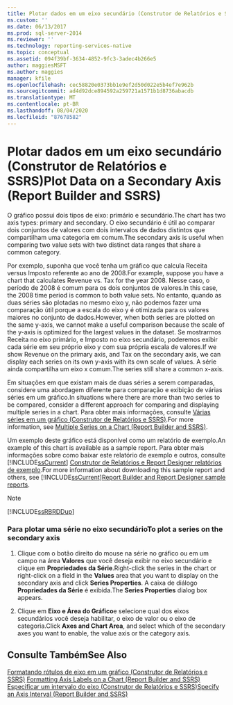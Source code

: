 ```yaml
---
title: Plotar dados em um eixo secundário (Construtor de Relatórios e SSRS) | Microsoft Docs
ms.custom: ''
ms.date: 06/13/2017
ms.prod: sql-server-2014
ms.reviewer: ''
ms.technology: reporting-services-native
ms.topic: conceptual
ms.assetid: 094f39bf-3634-4852-9fc3-3adec4b266e5
author: maggiesMSFT
ms.author: maggies
manager: kfile
ms.openlocfilehash: cec58820e0373bb1e9ef2d50d022e5b4ef7e962b
ms.sourcegitcommit: ad4d92dce894592a259721a1571b1d8736abacdb
ms.translationtype: MT
ms.contentlocale: pt-BR
ms.lasthandoff: 08/04/2020
ms.locfileid: "87678582"
---
```

# <a name="plot-data-on-a-secondary-axis-report-builder-and-ssrs"></a><span data-ttu-id="3f8c3-102">Plotar dados em um eixo secundário (Construtor de Relatórios e SSRS)</span><span class="sxs-lookup"><span data-stu-id="3f8c3-102">Plot Data on a Secondary Axis (Report Builder and SSRS)</span></span>
  <span data-ttu-id="3f8c3-103">O gráfico possui dois tipos de eixo: primário e secundário.</span><span class="sxs-lookup"><span data-stu-id="3f8c3-103">The chart has two axis types: primary and secondary.</span></span> <span data-ttu-id="3f8c3-104">O eixo secundário é útil ao comparar dois conjuntos de valores com dois intervalos de dados distintos que compartilham uma categoria em comum.</span><span class="sxs-lookup"><span data-stu-id="3f8c3-104">The secondary axis is useful when comparing two value sets with two distinct data ranges that share a common category.</span></span>  
  
 <span data-ttu-id="3f8c3-105">Por exemplo, suponha que você tenha um gráfico que calcula Receita versus Imposto referente ao ano de 2008.</span><span class="sxs-lookup"><span data-stu-id="3f8c3-105">For example, suppose you have a chart that calculates Revenue vs. Tax for the year 2008.</span></span> <span data-ttu-id="3f8c3-106">Nesse caso, o período de 2008 é comum para os dois conjuntos de valores.</span><span class="sxs-lookup"><span data-stu-id="3f8c3-106">In this case, the 2008 time period is common to both value sets.</span></span> <span data-ttu-id="3f8c3-107">No entanto, quando as duas séries são plotadas no mesmo eixo y, não podemos fazer uma comparação útil porque a escala do eixo y é otimizada para os valores maiores no conjunto de dados.</span><span class="sxs-lookup"><span data-stu-id="3f8c3-107">However, when both series are plotted on the same y-axis, we cannot make a useful comparison because the scale of the y-axis is optimized for the largest values in the dataset.</span></span> <span data-ttu-id="3f8c3-108">Se mostrarmos Receita no eixo primário, e Imposto no eixo secundário, poderemos exibir cada série em seu próprio eixo y com sua própria escala de valores.</span><span class="sxs-lookup"><span data-stu-id="3f8c3-108">If we show Revenue on the primary axis, and Tax on the secondary axis, we can display each series on its own y-axis with its own scale of values.</span></span> <span data-ttu-id="3f8c3-109">A série ainda compartilha um eixo x comum.</span><span class="sxs-lookup"><span data-stu-id="3f8c3-109">The series still share a common x-axis.</span></span>  
  
 <span data-ttu-id="3f8c3-110">Em situações em que existam mais de duas séries a serem comparadas, considere uma abordagem diferente para comparação e exibição de várias séries em um gráfico.</span><span class="sxs-lookup"><span data-stu-id="3f8c3-110">In situations where there are more than two series to be compared, consider a different approach for comparing and displaying multiple series in a chart.</span></span> <span data-ttu-id="3f8c3-111">Para obter mais informações, consulte [Várias séries em um gráfico &#40;Construtor de Relatórios e SSRS&#41;](multiple-series-on-a-chart-report-builder-and-ssrs.md).</span><span class="sxs-lookup"><span data-stu-id="3f8c3-111">For more information, see [Multiple Series on a Chart &#40;Report Builder and SSRS&#41;](multiple-series-on-a-chart-report-builder-and-ssrs.md).</span></span>  
  
 <span data-ttu-id="3f8c3-112">Um exemplo deste gráfico está disponível como um relatório de exemplo.</span><span class="sxs-lookup"><span data-stu-id="3f8c3-112">An example of this chart is available as a sample report.</span></span> <span data-ttu-id="3f8c3-113">Para obter mais informações sobre como baixar este relatório de exemplo e outros, consulte [!INCLUDE[ssCurrent](../../includes/sscurrent-md.md)] [Construtor de Relatórios e Report Designer relatórios de exemplo](https://go.microsoft.com/fwlink/?LinkId=198283).</span><span class="sxs-lookup"><span data-stu-id="3f8c3-113">For more information about downloading this sample report and others, see [!INCLUDE[ssCurrent](../../includes/sscurrent-md.md)][Report Builder and Report Designer sample reports](https://go.microsoft.com/fwlink/?LinkId=198283).</span></span>  
  
> [!NOTE]  
>  [!INCLUDE[ssRBRDDup](../../includes/ssrbrddup-md.md)]  
  
### <a name="to-plot-a-series-on-the-secondary-axis"></a><span data-ttu-id="3f8c3-114">Para plotar uma série no eixo secundário</span><span class="sxs-lookup"><span data-stu-id="3f8c3-114">To plot a series on the secondary axis</span></span>  
  
1.  <span data-ttu-id="3f8c3-115">Clique com o botão direito do mouse na série no gráfico ou em um campo na área **Valores** que você deseja exibir no eixo secundário e clique em **Propriedades da Série**.</span><span class="sxs-lookup"><span data-stu-id="3f8c3-115">Right-click the series in the chart or right-click on a field in the **Values** area that you want to display on the secondary axis and click **Series Properties**.</span></span> <span data-ttu-id="3f8c3-116">A caixa de diálogo **Propriedades da Série** é exibida.</span><span class="sxs-lookup"><span data-stu-id="3f8c3-116">The **Series Properties** dialog box appears.</span></span>  
  
2.  <span data-ttu-id="3f8c3-117">Clique em **Eixo e Área do Gráfico**e selecione qual dos eixos secundários você deseja habilitar, o eixo de valor ou o eixo de categoria.</span><span class="sxs-lookup"><span data-stu-id="3f8c3-117">Click **Axes and Chart Area**, and select which of the secondary axes you want to enable, the value axis or the category axis.</span></span>  
  
## <a name="see-also"></a><span data-ttu-id="3f8c3-118">Consulte Também</span><span class="sxs-lookup"><span data-stu-id="3f8c3-118">See Also</span></span>  
 <span data-ttu-id="3f8c3-119">[Formatando rótulos de eixo em um gráfico &#40;Construtor de Relatórios e SSRS&#41;](formatting-axis-labels-on-a-chart-report-builder-and-ssrs.md) </span><span class="sxs-lookup"><span data-stu-id="3f8c3-119">[Formatting Axis Labels on a Chart &#40;Report Builder and SSRS&#41;](formatting-axis-labels-on-a-chart-report-builder-and-ssrs.md) </span></span>  
 [<span data-ttu-id="3f8c3-120">Especificar um intervalo do eixo &#40;Construtor de Relatórios e SSRS&#41;</span><span class="sxs-lookup"><span data-stu-id="3f8c3-120">Specify an Axis Interval &#40;Report Builder and SSRS&#41;</span></span>](specify-an-axis-interval-report-builder-and-ssrs.md)  
  
  
